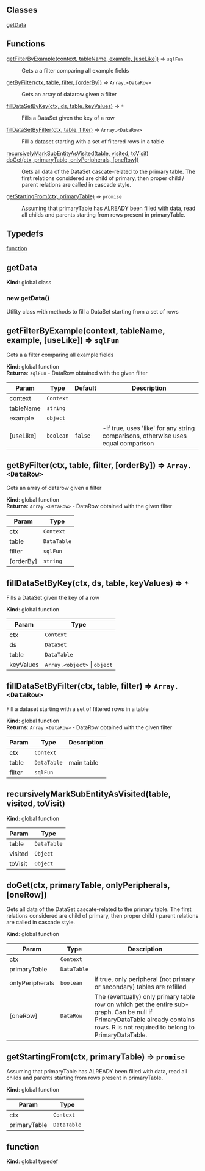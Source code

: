 ## Classes

<dl>
<dt><a href="#getData">getData</a></dt>
<dd></dd>
</dl>

## Functions

<dl>
<dt><a href="#getFilterByExample">getFilterByExample(context, tableName, example, [useLike])</a> ⇒ <code>sqlFun</code></dt>
<dd><p>Gets a a filter comparing all example fields</p>
</dd>
<dt><a href="#getByFilter">getByFilter(ctx, table, filter, [orderBy])</a> ⇒ <code>Array.&lt;DataRow&gt;</code></dt>
<dd><p>Gets an array of datarow given a filter</p>
</dd>
<dt><a href="#fillDataSetByKey">fillDataSetByKey(ctx, ds, table, keyValues)</a> ⇒ <code>*</code></dt>
<dd><p>Fills a DataSet given the key of a row</p>
</dd>
<dt><a href="#fillDataSetByFilter">fillDataSetByFilter(ctx, table, filter)</a> ⇒ <code>Array.&lt;DataRow&gt;</code></dt>
<dd><p>Fill a dataset starting with a set of filtered rows in a table</p>
</dd>
<dt><a href="#recursivelyMarkSubEntityAsVisited">recursivelyMarkSubEntityAsVisited(table, visited, toVisit)</a></dt>
<dd></dd>
<dt><a href="#doGet">doGet(ctx, primaryTable, onlyPeripherals, [oneRow])</a></dt>
<dd><p>Gets all data of the DataSet cascate-related to the primary table.
The first relations considered are child of primary, then
 proper child / parent relations are called in cascade style.</p>
</dd>
<dt><a href="#getStartingFrom">getStartingFrom(ctx, primaryTable)</a> ⇒ <code>promise</code></dt>
<dd><p>Assuming that primaryTable has ALREADY been filled with data, read all childs and parents starting from
 rows present in primaryTable.</p>
</dd>
</dl>

## Typedefs

<dl>
<dt><a href="#function">function</a></dt>
<dd></dd>
</dl>

<a name="getData"></a>

## getData
**Kind**: global class  
<a name="new_getData_new"></a>

### new getData()
Utility class with methods to fill a DataSet starting from a set of rows

<a name="getFilterByExample"></a>

## getFilterByExample(context, tableName, example, [useLike]) ⇒ <code>sqlFun</code>
Gets a a filter comparing all example fields

**Kind**: global function  
**Returns**: <code>sqlFun</code> - DataRow obtained with the given filter  

| Param | Type | Default | Description |
| --- | --- | --- | --- |
| context | <code>Context</code> |  |  |
| tableName | <code>string</code> |  |  |
| example | <code>object</code> |  |  |
| [useLike] | <code>boolean</code> | <code>false</code> | -if true, uses 'like' for any string comparisons, otherwise uses equal comparison |

<a name="getByFilter"></a>

## getByFilter(ctx, table, filter, [orderBy]) ⇒ <code>Array.&lt;DataRow&gt;</code>
Gets an array of datarow given a filter

**Kind**: global function  
**Returns**: <code>Array.&lt;DataRow&gt;</code> - DataRow obtained with the given filter  

| Param | Type |
| --- | --- |
| ctx | <code>Context</code> | 
| table | <code>DataTable</code> | 
| filter | <code>sqlFun</code> | 
| [orderBy] | <code>string</code> | 

<a name="fillDataSetByKey"></a>

## fillDataSetByKey(ctx, ds, table, keyValues) ⇒ <code>\*</code>
Fills a DataSet given the key of a row

**Kind**: global function  

| Param | Type |
| --- | --- |
| ctx | <code>Context</code> | 
| ds | <code>DataSet</code> | 
| table | <code>DataTable</code> | 
| keyValues | <code>Array.&lt;object&gt;</code> \| <code>object</code> | 

<a name="fillDataSetByFilter"></a>

## fillDataSetByFilter(ctx, table, filter) ⇒ <code>Array.&lt;DataRow&gt;</code>
Fill a dataset starting with a set of filtered rows in a table

**Kind**: global function  
**Returns**: <code>Array.&lt;DataRow&gt;</code> - DataRow obtained with the given filter  

| Param | Type | Description |
| --- | --- | --- |
| ctx | <code>Context</code> |  |
| table | <code>DataTable</code> | main table |
| filter | <code>sqlFun</code> |  |

<a name="recursivelyMarkSubEntityAsVisited"></a>

## recursivelyMarkSubEntityAsVisited(table, visited, toVisit)
**Kind**: global function  

| Param | Type |
| --- | --- |
| table | <code>DataTable</code> | 
| visited | <code>Object</code> | 
| toVisit | <code>Object</code> | 

<a name="doGet"></a>

## doGet(ctx, primaryTable, onlyPeripherals, [oneRow])
Gets all data of the DataSet cascate-related to the primary table.The first relations considered are child of primary, then proper child / parent relations are called in cascade style.

**Kind**: global function  

| Param | Type | Description |
| --- | --- | --- |
| ctx | <code>Context</code> |  |
| primaryTable | <code>DataTable</code> |  |
| onlyPeripherals | <code>boolean</code> | if true, only peripheral (not primary or secondary) tables are refilled |
| [oneRow] | <code>DataRow</code> | The (eventually) only primary table row on which get the entire sub-graph.  Can be null if PrimaryDataTable already contains rows.  R is not required to belong to PrimaryDataTable. |

<a name="getStartingFrom"></a>

## getStartingFrom(ctx, primaryTable) ⇒ <code>promise</code>
Assuming that primaryTable has ALREADY been filled with data, read all childs and parents starting from rows present in primaryTable.

**Kind**: global function  

| Param | Type |
| --- | --- |
| ctx | <code>Context</code> | 
| primaryTable | <code>DataTable</code> | 

<a name="function"></a>

## function
**Kind**: global typedef  
